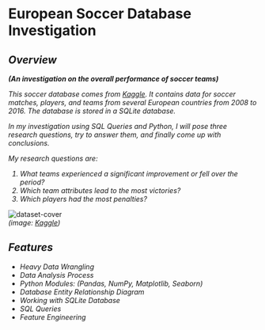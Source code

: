 # European Soccer Database Investigation
## <i>Overview</i>
<i><b>(An investigation on the overall performance of soccer teams)</b></i><br>

<i>This soccer database comes from [Kaggle](https://www.kaggle.com/datasets/hugomathien/soccer). It contains data for soccer matches, players, and teams from several European countries from 2008 to 2016. The database is stored in a SQLite database.

In my investigation using SQL Queries and Python, I will pose three research questions, try to answer them, and finally come up with conclusions. 

My research questions are:
1. What teams experienced a significant improvement or fell over the period?
2. Which team attributes lead to the most victories?
3. Which players had the most penalties?
</i>

![dataset-cover](https://github.com/HaCkeMati314n/european-soccer-database-investigation/assets/94754426/0705aca5-1911-4bde-8f34-4440beac184d)
<br>
<i>(image: [Kaggle](https://www.kaggle.com/datasets/hugomathien/soccer))</i>
<br>

## <i>Features</i>
<i>
  
* Heavy Data Wrangling
* Data Analysis Process
* Python Modules: (Pandas, NumPy, Matplotlib, Seaborn)
* Database Entity Relationship Diagram
* Working with SQLite Database
* SQL Queries
* Feature Engineering
</i>

